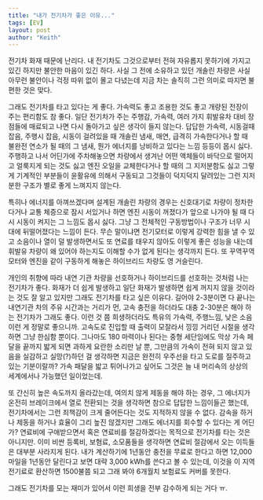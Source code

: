 ```yaml
---
title: "내가 전기차가 좋은 이유..."
tags: [EV]
layout: post
author: "Keith"
---
```


전기차 화재 때문에 난리다. 내 전기차도 그것으로부터 전혀 자유롭지 못하기에 가지고 있긴 하지만 불안한 마음이 있긴 하다. 사실 그 전에 소유하고 있던 개솔린 차량은 사실 아무런 불안이나 걱정 따위 없이 몰고 다녔는데 지금 차는 솔직히 그런 의미로 따지면 불편한 것은 맞다.

그래도 전기차를 타고 있다는 게 좋다. 가속력도 좋고 조용한 것도 좋고 개량된 전장이 주는 편리함도 참 좋다. 일단 전기차가 주는 주행감, 가속력, 여러 가지 휘발유차 대비 장점들에 매료되고 나면 다시 돌아가고 싶은 생각이 들지 않는다. 답답한 가속력, 시동걸때 잡음, 주행시 잡음, 시동이 걸려있을 때 개솔린 냄새, 매연, 급격히 가속한다거나 할 때 불완전 연소가 될 때의 그 냄새, 뭔가 에너지를 낭비하고 있다는 느낌 등등이 몹시 싫다. 주행하고 나서 어딘가에 주차해놓으면 차량에서 생겨난 어떤 액체들이 바닥으로 떨어지고 얼룩지게 되는 것도 싫고 엔진 오일을 교체한다거나 할 때의 그 지저분함도 싫고 그렇게 기계적인 부분들이 윤활유에 의해서 구동되고 그것들이 덕지덕지 달려있는 그런 지저분한 구조가 별로 좋게 느껴지지 않는다. 

특히나 에너지를 아껴쓰겠다며 설계된 개솔린 차량의 경우는 신호대기로 차량이 정차한다거나 교통 체증으로 잠시 서있거나 하면 엔진 시동이 꺼졌다가 앞으로 나가야 될 때 다시 시동이 켜지는 그 느낌도 몹시 싫다. 그냥 그 전체적인 구동방법이나 구조가 너무 시대에 뒤떨어졌다는 느낌이 든다. 무슨 말이냐면 전기모터로 이렇게 강력한 힘을 낼 수 있고 소음이나 열이 덜 발생하면서도 또 연료를 태우지 않아도 이렇게 좋은 성능을 내는데 휘발유 차량이 왜 있어야 하는지도 이해할 수가 없게 된다는 생각까지 든다. 또 꾸역꾸역 모터와 엔진을 같이 구동하게 해놓은 하이브리드 차량도 영 거슬린다. 

개인의 취향에 따라 내연 기관 차량을 선호하거나 하이브리드를 선호하는 것처럼 나는 전기차가 좋다. 화재가 더 쉽게 발생하고 일단 화재가 발생하면 쉽게 꺼지지 않을 것이라는 것도 잘 알고 있지만 그래도 전기차를 타고 싶은 이유다. 길어야 2-3분이면 다 끝나는 내연기관 차의 주유 시간과는 거리가 먼, 고속 충전을 하더라도 대충 2-30분은 해야 하는 전기차가 그래도 좋다. 이런 것 쯤 희생하더라도 특유의 가속력, 주행느낌, 낮은 소음 이런 게 정말로 좋으니까. 고속도로 진입할 때 출력이 모잘라서 낑낑 거리던 시절을 생각하면 그냥 한심함 뿐이다. 그나마도 180 마력이나 된다는 중형 세단임에도 막상 가속 페달을 끝까지 밟게 되면 과하게 요란한 소리만 날 뿐, 그만큼의 가속이 전혀 되지 않고 있음을 실감하고 실망(?)하던 걸 생각하면 지금은 완전히 우주선을 타고 도로를 질주하고 있는 기분이랄까? 가속 패달을 밟고 튀어나가고 싶어도 그것은 늘 내 머리속의 상상의 세계에서나 가능했던 일이었는데. 

또 간신히 높은 속도까지 올라갔는데, 여의치 않게 제동을 해야 하는 경우, 그 에너지가 온전히 브레이크에서 열로 전환되는 것을 생각하면 참으로 답답한 느낌이들곤 했는데, 전기차에서는 그런 죄책감이 크게 줄어든다는 것도 지적하지 않을 수 없다. 감속을 하거나 제동을 하거나 효율이 그리 높진 않겠지만 그래도 에너지를 회수할 수 있다는 게 어딘가? 연료비에 구애받으면서 혹은 연료비를 절감하겠다는 목적으로 전기차를 타는 것은 아니지만. 이미 비싼 등록비, 보혐료, 소모품들을 생각하면 연료비 절감에서 오는 이득들은 대부분 사라지게 된다. 내가 계산하기에 1년동안 충전을 무료로 한다고 하면 12,000 마일을 1년동안 달린다고 보면 대략 3,000 kWh를 쓴다고 볼 수 있는데, 이것을 이 지역 전기료로 환산하면 1500불쯤 되고 그래 봐야 6개월치 보험료도 커버를 못한다. 

그래도 전기차를 모는 재미가 있어서 이런 희생을 전부 감수하게 되는 거다 ㅠ.
